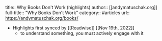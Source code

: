 title:: Why Books Don't Work (highlights)
author:: [[andymatuschak.org]]
full-title:: "Why Books Don't Work"
category:: #articles
url:: https://andymatuschak.org/books/

- Highlights first synced by [[Readwise]] [[Nov 19th, 2022]]
	- to understand something, you must actively engage with it
